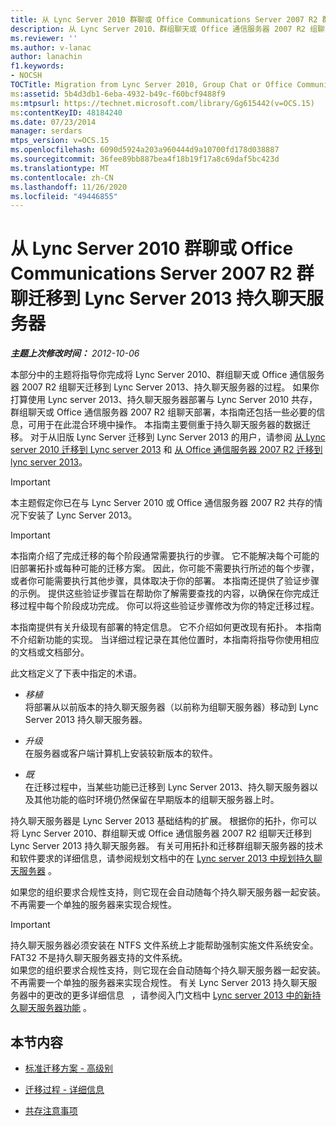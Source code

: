```yaml
---
title: 从 Lync Server 2010 群聊或 Office Communications Server 2007 R2 群聊迁移到 Lync Server 2013 持久聊天服务器
description: 从 Lync Server 2010、群组聊天或 Office 通信服务器 2007 R2 组聊天迁移到 Lync Server 2013、持久聊天服务器。
ms.reviewer: ''
ms.author: v-lanac
author: lanachin
f1.keywords:
- NOCSH
TOCTitle: Migration from Lync Server 2010, Group Chat or Office Communications Server 2007 R2 Group Chat to Lync Server 2013, Persistent Chat Server
ms:assetid: 5b4d3db1-6eba-4932-b49c-f60bcf9488f9
ms:mtpsurl: https://technet.microsoft.com/library/Gg615442(v=OCS.15)
ms:contentKeyID: 48184240
ms.date: 07/23/2014
manager: serdars
mtps_version: v=OCS.15
ms.openlocfilehash: 6090d5924a203a960444d9a10700fd178d038887
ms.sourcegitcommit: 36fee89bb887bea4f18b19f17a8c69daf5bc423d
ms.translationtype: MT
ms.contentlocale: zh-CN
ms.lasthandoff: 11/26/2020
ms.locfileid: "49446855"
---
```

# <a name="migration-from-lync-server-2010-group-chat-or-office-communications-server-2007-r2-group-chat-to-lync-server-2013-persistent-chat-server"></a>从 Lync Server 2010 群聊或 Office Communications Server 2007 R2 群聊迁移到 Lync Server 2013 持久聊天服务器

<div data-xmlns="http://www.w3.org/1999/xhtml">

<div class="topic" data-xmlns="http://www.w3.org/1999/xhtml" data-msxsl="urn:schemas-microsoft-com:xslt" data-cs="https://msdn.microsoft.com/">

<div data-asp="https://msdn2.microsoft.com/asp">



</div>

<div id="mainSection">

<div id="mainBody">

<span> </span>

_**主题上次修改时间：** 2012-10-06_

本部分中的主题将指导你完成将 Lync Server 2010、群组聊天或 Office 通信服务器 2007 R2 组聊天迁移到 Lync Server 2013、持久聊天服务器的过程。 如果你打算使用 Lync server 2013、持久聊天服务器部署与 Lync Server 2010 共存，群组聊天或 Office 通信服务器 2007 R2 组聊天部署，本指南还包括一些必要的信息，可用于在此混合环境中操作。 本指南主要侧重于持久聊天服务器的数据迁移。 对于从旧版 Lync Server 迁移到 Lync Server 2013 的用户，请参阅 [从 Lync server 2010 迁移到 Lync server 2013](migration-from-lync-server-2010-to-lync-server-2013.md) 和 [从 Office 通信服务器 2007 R2 迁移到 lync server 2013](migration-from-office-communications-server-2007-r2-to-lync-server-2013.md)。

<div>


> [!IMPORTANT]  
> 本主题假定你已在与 Lync Server 2010 或 Office 通信服务器 2007 R2 共存的情况下安装了 Lync Server 2013。



</div>

<div>


> [!IMPORTANT]  
> 本指南介绍了完成迁移的每个阶段通常需要执行的步骤。 它不能解决每个可能的旧部署拓扑或每种可能的迁移方案。 因此，你可能不需要执行所述的每个步骤，或者你可能需要执行其他步骤，具体取决于你的部署。 本指南还提供了验证步骤的示例。 提供这些验证步骤旨在帮助你了解需要查找的内容，以确保在你完成迁移过程中每个阶段成功完成。 你可以将这些验证步骤修改为你的特定迁移过程。



</div>

本指南提供有关升级现有部署的特定信息。 它不介绍如何更改现有拓扑。 本指南不介绍新功能的实现。 当详细过程记录在其他位置时，本指南将指导你使用相应的文档或文档部分。

此文档定义了下表中指定的术语。

  - *移植*  
    将部署从以前版本的持久聊天服务器（以前称为组聊天服务器）移动到 Lync Server 2013 持久聊天服务器。

<!-- end list -->

  - *升级*  
    在服务器或客户端计算机上安装较新版本的软件。

<!-- end list -->

  - *既*  
    在迁移过程中，当某些功能已迁移到 Lync Server 2013、持久聊天服务器以及其他功能的临时环境仍然保留在早期版本的组聊天服务器上时。

持久聊天服务器是 Lync Server 2013 基础结构的扩展。 根据你的拓扑，你可以将 Lync Server 2010、群组聊天或 Office 通信服务器 2007 R2 组聊天迁移到 Lync Server 2013 持久聊天服务器。 有关可用拓扑和迁移群组聊天服务器的技术和软件要求的详细信息，请参阅规划文档中的在 [Lync server 2013 中规划持久聊天服务器](lync-server-2013-planning-for-persistent-chat-server.md) 。

如果您的组织要求合规性支持，则它现在会自动随每个持久聊天服务器一起安装。 不再需要一个单独的服务器来实现合规性。

<div>


> [!IMPORTANT]  
> 持久聊天服务器必须安装在 NTFS 文件系统上才能帮助强制实施文件系统安全。 FAT32 不是持久聊天服务器支持的文件系统。<BR>如果您的组织要求合规性支持，则它现在会自动随每个持久聊天服务器一起安装。 不再需要一个单独的服务器来实现合规性。 有关 Lync Server 2013 持久聊天服务器中的更改的更多详细信息 &nbsp; ，请参阅入门文档中 <A href="lync-server-2013-new-persistent-chat-server-features.md">Lync server 2013 中的新持久聊天服务器功能</A> 。



</div>

<div>

## <a name="in-this-section"></a>本节内容

  - [标准迁移方案 - 高级别](standard-migration-scenario-high-level.md)

  - [迁移过程 - 详细信息](migration-process-details.md)

  - [共存注意事项](coexistence-considerations.md)

</div>

</div>

<span> </span>

</div>

</div>

</div>

